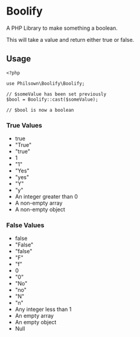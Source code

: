 # Boolify

A PHP Library to make something a boolean.

This will take a value and return either true or false.

## Usage

```lang=php
<?php

use Philsown\Boolify\Boolify;

// $someValue has been set previously
$bool = Boolify::cast($someValue);

// $bool is now a boolean

```

### True Values

* true
* "True"
* "true"
* 1
* "1"
* "Yes"
* "yes"
* "Y"
* "y"
* An integer greater than 0
* A non-empty array
* A non-empty object

### False Values

* false
* "False"
* "false"
* "F"
* "f"
* 0
* "0"
* "No"
* "no"
* "N"
* "n"
* Any integer less than 1
* An empty array
* An empty object
* Null
